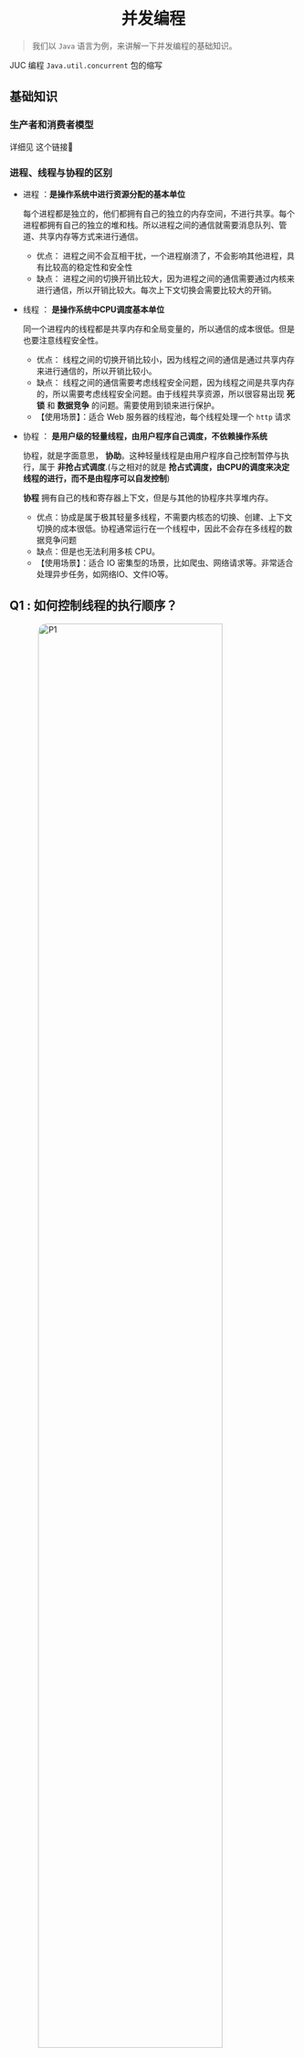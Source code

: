 # <center>并发编程</center>
> 我们以 `Java` 语言为例，来讲解一下并发编程的基础知识。

JUC 编程 `Java.util.concurrent` 包的缩写

## 基础知识

### 生产者和消费者模型

详细见 这个链接🔗

### 进程、线程与协程的区别

- 进程 ：**是操作系统中进行资源分配的基本单位**

    每个进程都是独立的，他们都拥有自己的独立的内存空间，不进行共享。每个进程都拥有自己的独立的堆和栈。所以进程之间的通信就需要消息队列、管道、共享内存等方式来进行通信。
    
    - 优点： 进程之间不会互相干扰，一个进程崩溃了，不会影响其他进程，具有比较高的稳定性和安全性
    - 缺点： 进程之间的切换开销比较大，因为进程之间的通信需要通过内核来进行通信，所以开销比较大。每次上下文切换会需要比较大的开销。

- 线程 ： **是操作系统中CPU调度基本单位**

    同一个进程内的线程都是共享内存和全局变量的，所以通信的成本很低。但是也要注意线程安全性。

    - 优点： 线程之间的切换开销比较小，因为线程之间的通信是通过共享内存来进行通信的，所以开销比较小。
    - 缺点： 线程之间的通信需要考虑线程安全问题，因为线程之间是共享内存的，所以需要考虑线程安全问题。由于线程共享资源，所以很容易出现 **死锁** 和 **数据竞争** 的问题。需要使用到锁来进行保护。
    - 【使用场景】：适合 Web 服务器的线程池，每个线程处理一个 `http` 请求

- 协程 ： **是用户级的轻量线程，由用户程序自己调度，不依赖操作系统**

    协程，就是字面意思， **协助**。这种轻量线程是由用户程序自己控制暂停与执行，属于 **非抢占式调度**.(与之相对的就是 **抢占式调度，由CPU的调度来决定线程的进行，而不是由程序可以自发控制**)

    **协程** 拥有自己的栈和寄存器上下文，但是与其他的协程序共享堆内存。

    - 优点：协成是属于极其轻量多线程，不需要内核态的切换、创建、上下文切换的成本很低。协程通常运行在一个线程中，因此不会存在多线程的数据竞争问题
    - 缺点：但是也无法利用多核 CPU。
    - 【使用场景】：适合 IO 密集型的场景，比如爬虫、网络请求等。非常适合处理异步任务，如网络IO、文件IO等。

## Q1 : 如何控制线程的执行顺序？

![P1](./assets/C-p1.jpg)

我们下面以一个简单的例子来说明一下

```java
// thread A 
Thread t1 = new Thread(()->{
    System.out.println("A");
})

// thread B
Thread t2 = new Thread(()->{
    System.out.println("B");
})

// thread C
Thread t3 = new Thread(()->{
    System.out.println("C");
})

```
时间片是轮换的，所以我们无法控制线程的执行顺序，但是我们可以通过一些方法来控制线程的执行顺序。

我们先了解一下三个工具来进行线程的控制：

- `Semaphore` : 信号量，用来控制同时访问特定资源的线程数量
- `CountDownLatch` : 闭锁，用来等待其他线程完成 3,2,1 跑
- `CyclicBarrier` : 栅栏，用来等待其他线程完成，然后再一起执行

#### Semaphore 信号量
用于限制资源的访问数量，可以用来控制同时访问某个资源的线程数量，例如限制某个服务的最大并发请求次数。

两个常用的方法: 

- `acquire` : 获取一个许可
- `release` : 释放一个许可

对于 `Semaphore` 来说，我们定义信号量数目 `permits` 表示的是可以最大访问的线程数目。

```java
import java.util.concurrent.Semaphore;

public class SemaphoreExample {
    public static void main(String[] args) {
        // 创建一个信号量，最多允许3个线程同时访问
        Semaphore semaphore = new Semaphore(3);

        // 模拟多个线程
        for (int i = 1; i <= 10; i++) {
            new Thread(() -> {
                try {
                    System.out.println(Thread.currentThread().getName() + " 尝试获取许可...");
                    semaphore.acquire(); // 获取许可
                    System.out.println(Thread.currentThread().getName() + " 获取许可，开始执行任务");
                    Thread.sleep(2000); // 模拟任务执行
                } catch (InterruptedException e) {
                    e.printStackTrace();
                } finally {
                    System.out.println(Thread.currentThread().getName() + " 释放许可");
                    semaphore.release(); // 释放许可
                }
            }, "线程-" + i).start();
        }
    }
}

```


#### CountDownLatch 闭锁
用于等待其他线程完成，例如主线程等待其他线程完成后再执行。
也就是说 `CountDownLatch` 允许多个线程等待其他线程完成操作之后再进行。

两个关键的方法:

- `countDown()` : 减少计数器的值
- `await()` : 等待计数器的值为0

同时，我们也可以很自然的知道，这个闭锁的使用是一次性的，也就是说，一旦计数器为0，那么就不能再次使用了。

```java
import java.util.concurrent.CountDownLatch;

public class CountDownLatchExample {
    public static void main(String[] args) throws InterruptedException {
        // 创建 CountDownLatch，计数器初始值为3
        CountDownLatch latch = new CountDownLatch(3);

        // 模拟三个子任务
        for (int i = 1; i <= 3; i++) {
            new Thread(() -> {
                System.out.println(Thread.currentThread().getName() + " 正在执行任务...");
                try {
                    Thread.sleep(2000); // 模拟任务耗时
                } catch (InterruptedException e) {
                    e.printStackTrace();
                }
                System.out.println(Thread.currentThread().getName() + " 完成任务");
                latch.countDown(); // 任务完成后计数器减一
            }, "子任务-" + i).start();
        }

        System.out.println("主线程等待所有子任务完成...");
        latch.await(); // 等待计数器归零
        System.out.println("所有子任务完成，主线程继续执行");
    }
}
```

上面这个代码段的逻辑也很清晰，也就是说让主线程等待其他的线程运行完毕之后再进行。


#### CyclicBarrier 栅栏
就像是字面意思一样，循环栅栏的目的就是,允许一组线程互相等待，直到所有的线程都达到某个共同点的，可以选择执行一个可选的回调任务(由`Runnable`实现)。

一个关键的方法:

- `await()` 让线程等待，知道所有的线程都调用了该方法。
- 可选的回调函数

```java
import java.util.concurrent.BrokenBarrierException;
import java.util.concurrent.CyclicBarrier;

public class CyclicBarrierExample {
    public static void main(String[] args) {
        // 创建 CyclicBarrier，设置栅栏点为3，指定一个回调任务
        CyclicBarrier barrier = new CyclicBarrier(3, () -> {
            System.out.println("所有线程已到达栅栏，执行统一任务...");
        });

        // 模拟三个线程
        for (int i = 1; i <= 3; i++) {
            new Thread(() -> {
                try {
                    System.out.println(Thread.currentThread().getName() + " 正在执行第一阶段任务...");
                    Thread.sleep(2000); // 模拟第一阶段任务耗时
                    System.out.println(Thread.currentThread().getName() + " 完成第一阶段任务，等待其他线程...");
                    barrier.await(); // 等待其他线程到达栅栏点
                    System.out.println(Thread.currentThread().getName() + " 开始执行第二阶段任务...");
                } catch (InterruptedException | BrokenBarrierException e) {
                    e.printStackTrace();
                }
            }, "线程-" + i).start();
        }
    }
}

```




- 三个线程交替进行 
 
我们很自然的第一个思路就是如下代码所示，但事实上，这个代码是无法保证三个线程的执行顺序的。因为 我们要考虑操作系统中的时间片。

```java
t1.start();
t2.start();
t3.start();
```

如果这样不行，那么我们就考虑信号量 `semaphore` ,另一个很自然的想法是我们设置一个信号量由三个人一起共享。然后我们就可以控制三个线程的执行顺序，但是我们又如何控制他们的顺序呢？又怎么来保证他们可以交替的进行呢？

所以另一个很自然的想法就是，我们可以设置三个信号量，由三个线程共享，这样子就可以保证三个线程的交替进行了。

```java
public static void main(){
    int size = 3;
    Semaphore semaphore1 = new Semaphore(1);
    Semaphore semaphore2 = new Semaphore(1);
    Semaphore semaphore3 = new Semaphore(1);

    // The task which we want to implement is that we want to print A,B,C in order

    try{
        // 我们先让下一个要轮到的线程先得到了两把锁
        semaphore2.acquire();
        semaphore3.acquire();
    }catch(InterruptedException e){
        e.printStackTrace();
    }

    new Thread(()->{
        while(true){
            try{
                semaphore1.acquire();
                // 此时我们打印A线程的内容已经拥有了三个信号量了.
            }catch(InterruptedException e){
                e.printStackTrace();
            }
            try{
                Thread.sleep(100);
            }catch(Exception e){
                e.printStackTrace();
            }
            System.out.println("A");
            // 放开第二个信号量;
            semaphore2.release();
        }
    }).start();

    // print B ;
    new Thread(()->{
        while(true){
            try{
                // 因为此时 线程A 已经放出了信号量semaphore2的信号量;
                semaphore2.acquire();
                // 此时我们打印A线程的内容已经拥有了三个信号量了.
            }catch(InterruptedException e){
                e.printStackTrace();
            }
            try{
                Thread.sleep(100);
            }catch(Exception e){
                e.printStackTrace();
            }
            System.out.println("B");
            // 放开第二个信号量;
            semaphore3.release();
        }
    }).start();

    // print C;
    new Thread(()->{
        while(true){
            try{
                semaphore3.acquire();
                // 此时我们打印A线程的内容已经拥有了三个信号量了.
            }catch(InterruptedException e){
                e.printStackTrace();
            }
            try{
                Thread.sleep(100);
            }catch(Exception e){
                e.printStackTrace();
            }
            System.out.println("C");
            // 放开第二个信号量;
            semaphore1.release();
        }
    }).start();
}

```

以上的代码就可以控制三个打印交替进行；

- 三个线程按照顺序进行

我们这里的思路就可以跟上面类似，但是不一样的是我们利用`volatile`关键字来进行控制。让三个线程同时可见

```java
public static void main(){
    int size = 3;
    volatile int flag = 1;

    new Thread(()->{
        while(true){
            if(flag == 1){
                System.out.println("A");
                flag = 2;
            }
        }
    }).start();

    new Thread(()->{
        while(true){
            if(flag == 2){
                System.out.println("B");
                flag = 3;
            }
        }
    }).start();

    new Thread(()->{
        while(true){
            if(flag == 3){
                System.out.println("C");
                flag = 1;
            }
        }
    }).start();
}
```

这样就可以保证三个线程按照顺序进行了。同时只会进行一次。不会像上面的代码一样一直进行下去。


- 如何让三个线程同时进行

我们这里就要选择 `CountDownLatch` 来进行控制三个线程。因为`CountDownLatch`的作用就是倒计时线程，一旦发令枪响了 `countDown == 0` 的时候，我们就可以让三个线程同时进行。

    ```java
    public static void main(){
        int size = 3;
        CountDownLatch latch = new CountDownLatch(1);

        for(int i=0;i<size;i++){
            try{
                // Here we wait for the latch to be 0
                // Once the latch is 0,then we can start the thread
                countDownLatch.await();
                System.out.println("System.currentTimeMillis()");
            }catch(InterruptedException e){ 
                e.printStackTrace();
            }
        }
        // simulate the process 
        Thread.sleep(100);
        countDownLatch.countDown();
    }
    ```

但是，我们可以知道的是 `CountDownLatch` 是不能复用的，所以我们需要自己实现可以复用的 `CountDownLatch`。->源码在`RocketMQ`中。也就是说是支持 `reset`的，就不用每次都重新创建一个`CountDownLatch`了。

<a href = "https://blog.csdn.net/u013490280/article/details/112580150">具体的细节</a>







<style>
    img{
        margin-left : auto;
        margin-right: auto;
        display:block;
        width:80%;
        border-radius:15px;
    }
</style>
